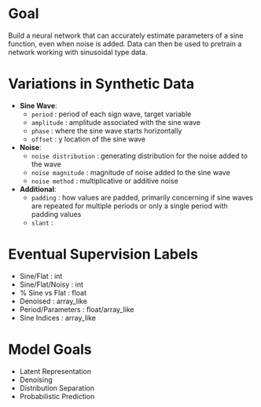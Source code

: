 # Goal
Build a neural network that can accurately estimate parameters of a sine function, even when noise is added. Data can then be used to pretrain a network working with sinusoidal type data.

# Variations in Synthetic Data
- **Sine Wave**:  
    - `period` : period of each sign wave, target variable  
    - `amplitude` : amplitude associated with the sine wave  
    - `phase` : where the sine wave starts horizontally
    - `offset` : y location of the sine wave
- **Noise**:
    - `noise distribution` : generating distribution for the noise added to the wave
    - `noise magnitude` : magnitude of noise added to the sine wave
    - `noise method` : multiplicative or additive noise
- **Additional**:
    - `padding` : how values are padded, primarily concerning if sine waves are repeated for multiple periods or only a single period with padding values
    - `slant` : 
    
# Eventual Supervision Labels

- Sine/Flat : int
- Sine/Flat/Noisy : int
- % Sine vs Flat : float
- Denoised : array_like
- Period/Parameters : float/array_like
- Sine Indices : array_like

# Model Goals
- Latent Representation
- Denoising
- Distribution Separation
- Probabilistic Prediction
